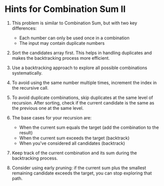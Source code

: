 # Hints for Combination Sum II

1. This problem is similar to Combination Sum, but with two key differences:
   - Each number can only be used once in a combination
   - The input may contain duplicate numbers

2. Sort the candidates array first. This helps in handling duplicates and makes the backtracking process more efficient.

3. Use a backtracking approach to explore all possible combinations systematically.

4. To avoid using the same number multiple times, increment the index in the recursive call.

5. To avoid duplicate combinations, skip duplicates at the same level of recursion. After sorting, check if the current candidate is the same as the previous one at the same level.

6. The base cases for your recursion are:
   - When the current sum equals the target (add the combination to the result)
   - When the current sum exceeds the target (backtrack)
   - When you've considered all candidates (backtrack)

7. Keep track of the current combination and its sum during the backtracking process.

8. Consider using early pruning: if the current sum plus the smallest remaining candidate exceeds the target, you can stop exploring that path.
